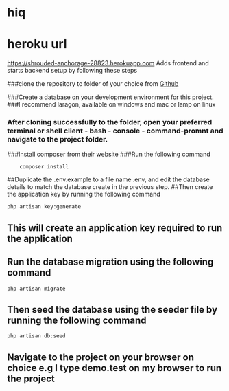 # hiq
# heroku url
https://shrouded-anchorage-28823.herokuapp.com
Adds frontend and starts backend setup by following these steps

###clone the repository to folder of your choice from [Github](git@github.com:gisairo/hiq.git)

###Create a database on your development environment for this project. 
###I recommend laragon, available on windows and mac or lamp on linux
### After cloning successfully to the folder, open your preferred terminal or shell client - bash - console - command-promnt and navigate to the project folder.
###Install composer from their website
###Run the following command 

        composer install

##Duplicate the .env.example to a file name .env, and edit the database details to match the database create in the previous step. 
##Then create the application key by running the following command 

    php artisan key:generate

## This will create an application key required to run the application

## Run the database migration using the following command 

    php artisan migrate

## Then seed the database using the seeder file by running the following command 

    php artisan db:seed

## Navigate to the project on your browser on choice e.g I type demo.test on my browser to run the project 





